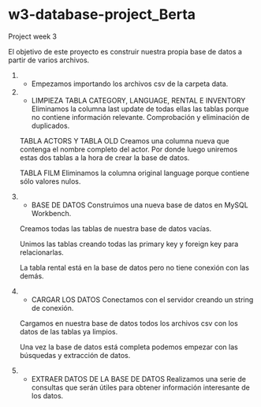 # w3-database-project_Berta
Project week 3

El objetivo de este proyecto es construir nuestra propia base de datos a partir de varios archivos.

1. - Empezamos importando los archivos csv de la carpeta data.

2. - LIMPIEZA
	TABLA CATEGORY, LANGUAGE, RENTAL E INVENTORY
	Eliminamos la columna last update de todas ellas las tablas porque no contiene información relevante. 
	Comprobación y eliminación de duplicados.

	TABLA ACTORS Y TABLA OLD
	Creamos una columna nueva que contenga el nombre completo del actor.
	Por donde luego uniremos estas dos tablas a la hora de crear la base de datos.

	TABLA FILM
	Eliminamos la columna original language porque contiene sólo valores nulos.

3. - BASE DE DATOS
	Construimos una nueva base de datos en MySQL Workbench.

	Creamos todas las tablas de nuestra base de datos vacías.

	Unimos las tablas creando todas las primary key y foreign key para relacionarlas.

	La tabla rental está en la base de datos pero no tiene conexión con las demás.

4. - CARGAR LOS DATOS 
	Conectamos con el servidor creando un string de conexión.

	Cargamos en nuestra base de datos todos los archivos csv con los datos de las tablas ya limpios.

	Una vez la base de datos está completa podemos empezar con las búsquedas y extracción de datos.

5. - EXTRAER DATOS DE LA BASE DE DATOS
	Realizamos una serie de consultas que serán útiles para obtener información interesante de los datos.

